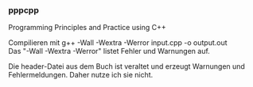 ### pppcpp
Programming Principles and Practice using C++


Compilieren mit 
g++ -Wall -Wextra -Werror input.cpp -o output.out  
Das "-Wall -Wextra -Werror" listet Fehler und Warnungen auf.

Die header-Datei aus dem Buch ist veraltet und erzeugt Warnungen und Fehlermeldungen. Daher nutze ich sie nicht.
